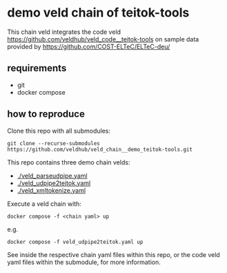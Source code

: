 # demo veld chain of teitok-tools

This chain veld integrates the code veld https://github.com/veldhub/veld_code__teitok-tools on 
sample data provided by https://github.com/COST-ELTeC/ELTeC-deu/

## requirements

- git
- docker compose

## how to reproduce

Clone this repo with all submodules:
```
git clone --recurse-submodules https://github.com/veldhub/veld_chain__demo_teitok-tools.git
```

This repo contains three demo chain velds:

- [./veld_parseudpipe.yaml](./veld_parseudpipe.yaml)
- [./veld_udpipe2teitok.yaml](./veld_udpipe2teitok.yaml)
- [./veld_xmltokenize.yaml](./veld_xmltokenize.yaml)

Execute a veld chain with:
```
docker compose -f <chain yaml> up
```
e.g.
```
docker compose -f veld_udpipe2teitok.yaml up
```

See inside the respective chain yaml files within this repo, or the code veld yaml files within the
submodule, for more information.

